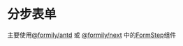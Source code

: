 # 分步表单

主要使用[@formily/antd](https://antd.formilyjs.org) 或 [@formily/next](https://fusion.formilyjs.org) 中的[FormStep](https://antd.formilyjs.org/components/form-step)组件
